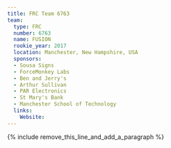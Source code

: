 ```yaml
---
title: FRC Team 6763
team:
  type: FRC
  number: 6763
  name: FUSION
  rookie_year: 2017
  location: Manchester, New Hampshire, USA
  sponsors:
  - Sousa Signs
  - ForceMonkey Labs
  - Ben and Jerry's
  - Arthur Sullivan
  - PAR Electronics
  - St Mary's Bank
  - Manchester School of Technology
  links:
    Website:
---
```


{% include remove_this_line_and_add_a_paragraph %}